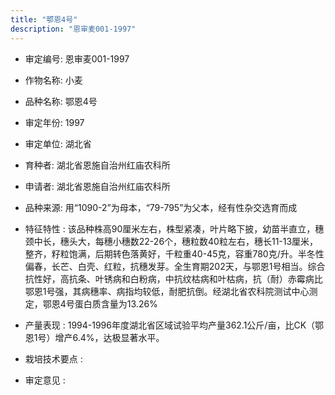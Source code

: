 ```yaml
---
title: "鄂恩4号"
description: "恩审麦001-1997"
---
```

* 审定编号:  恩审麦001-1997

*  作物名称:  小麦

*  品种名称:  鄂恩4号

*  审定年份:  1997

*  审定单位:  湖北省

* 育种者:  湖北省恩施自治州红庙农科所

*  申请者:  湖北省恩施自治州红庙农科所

*  品种来源:  用“1090-2”为母本，“79-795”为父本，经有性杂交选育而成

*  特征特性 : 
该品种株高90厘米左右，株型紧凑，叶片略下披，幼苗半直立，穗颈中长，穗头大，每穗小穗数22-26个，穗粒数40粒左右，穗长11-13厘米，整齐，籽粒饱满，后期转色落黄好，千粒重40-45克，容重780克/升。半冬性偏春，长芒、白壳、红粒，抗穗发芽。全生育期202天，与鄂恩1号相当。综合抗性好，高抗条、叶锈病和白粉病，中抗纹枯病和叶枯病，抗（耐）赤霉病比鄂恩1号强，其病穗率、病指均较低，耐肥抗倒。经湖北省农科院测试中心测定，鄂恩4号蛋白质含量为13.26%
 
*  产量表现 : 
1994-1996年度湖北省区域试验平均产量362.1公斤/亩，比CK（鄂恩1号）增产6.4%，达极显著水平。

*  栽培技术要点 : 


*  审定意见 : 

